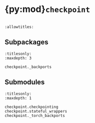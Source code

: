 # {py:mod}`checkpoint`

```{py:module} checkpoint
```

```{autodoc2-docstring} checkpoint
:allowtitles:
```

## Subpackages

```{toctree}
:titlesonly:
:maxdepth: 3

checkpoint._backports
```

## Submodules

```{toctree}
:titlesonly:
:maxdepth: 1

checkpoint.checkpointing
checkpoint.stateful_wrappers
checkpoint._torch_backports
```

